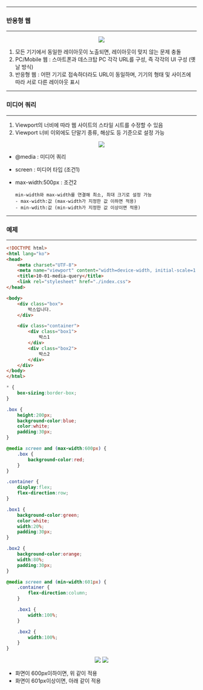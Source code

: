 -----
### 반응형 웹
-----
<div align = "center">
<img src="https://github.com/sooyounghan/Web/assets/34672301/cebfae5b-18a1-4cfd-a644-90f35771e6e0">
</div>

1. 모든 기기에서 동일한 레이아웃이 노출되면, 레이아웃이 맞지 않는 문제 충돌
2. PC/Mobile 웹 : 스마트폰과 데스크탑 PC 각각 URL를 구성, 즉 각각의 UI 구성 (옛날 방식)
3. 반응형 웹 : 어떤 기기로 접속하더라도 URL이 동일하며, 기기의 형태 및 사이즈에 따라 서로 다른 레이아웃 표시

-----
### 미디어 쿼리
-----
1. Viewport의 너비에 따라 웹 사이트의 스타일 시트를 수정할 수 있음
2. Viewport 너비 이외에도 단말기 종류, 해상도 등 기준으로 설정 가능

<div align = "center">
<img src="https://github.com/sooyounghan/Web/assets/34672301/ccc7b5dd-3095-476a-8f59-a7736c2fb99b">
</div>

  - @media : 미디어 쿼리
  - screen : 미디어 타입 (조건1)
  - max-width:500px : 조건2

        min-width와 max-width를 연결해 최소, 최대 크기로 설정 가능
        - max-width:값 (max-width가 지정한 값 이하면 적용)
        - min-wdith:값 (min-width가 지정한 값 이상이면 적용)

-----
### 예제
-----
```html
<!DOCTYPE html>
<html lang="ko">
<head>
    <meta charset="UTF-8">
    <meta name="viewport" content="width=device-width, initial-scale=1.0">
    <title>10-01-media-query</title>
    <link rel="stylesheet" href="./index.css">
</head>

<body>
    <div class="box">
        박스입니다.
    </div>

    <div class="container">
        <div class="box1">
            박스1
        </div>
        <div class="box2">
            박스2
        </div>
    </div>
</body>
</html>
```

```css
* {
    box-sizing:border-box;
}

.box {
    height:200px;
    background-color:blue;
    color:white;
    padding:30px;
}

@media screen and (max-width:600px) {
    .box {
        background-color:red;
    }
}

.container {
    display:flex;
    flex-direction:row;
}

.box1 {
    background-color:green;
    color:white;
    width:20%;
    padding:30px;
}

.box2 {
    background-color:orange;
    width:80%;
    padding:30px;
}

@media screen and (min-width:601px) {
    .container {
        flex-direction:column;
    }

    .box1 {
        width:100%;
    }

    .box2 {
        width:100%;
    }
}
```

<div align = "center">
<img src="https://github.com/sooyounghan/Web/assets/34672301/8a33e7a3-c64a-40d1-a741-29e43c81866d">
<img src="https://github.com/sooyounghan/Web/assets/34672301/67014efd-c8c2-47cb-b6ce-f183b73f58dc">
</div>

  - 화면이 600px이하이면, 위 같이 적용
  - 화면이 601px이상이면, 아래 같이 적용

